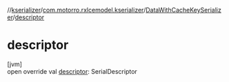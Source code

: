 //[kserializer](../../../index.md)/[com.motorro.rxlcemodel.kserializer](../index.md)/[DataWithCacheKeySerializer](index.md)/[descriptor](descriptor.md)

# descriptor

[jvm]\
open override val [descriptor](descriptor.md): SerialDescriptor
